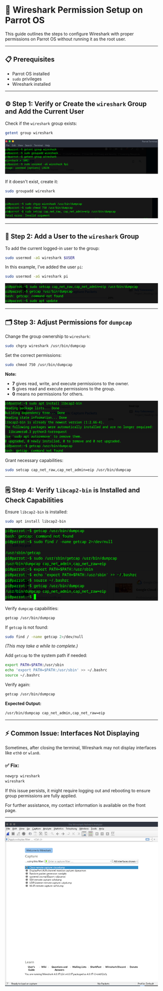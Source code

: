 # 🚈 Wireshark Permission Setup on Parrot OS

This guide outlines the steps to configure Wireshark with proper permissions on Parrot OS without running it as the root user.

---

## 📋 Prerequisites
- Parrot OS installed
- `sudo` privileges
- Wireshark installed

---

## ⚙️ Step 1: Verify or Create the `wireshark` Group and Add the Current User

Check if the `wireshark` group exists:
```bash
getent group wireshark
```
![Capture 1](screenshots/Wire_Shark_Permission_Setup/Wireshark%20Permission%20Setup%2001.png)

If it doesn't exist, create it:
```bash
sudo groupadd wireshark
```
![Capture 2](screenshots/Wire_Shark_Permission_Setup/Wireshark%20Permission%20Setup%2002.png)

---

## 👤 Step 2: Add a User to the `wireshark` Group

To add the current logged-in user to the group:
```bash
sudo usermod -aG wireshark $USER
```
In this example, I’ve added the user `pi`:
```bash
sudo usermod -aG wireshark pi
```
![Capture 3](screenshots/Wire_Shark_Permission_Setup/Wireshark%20Permission%20Setup%2003.png)

---

## 🗂️ Step 3: Adjust Permissions for `dumpcap`

Change the group ownership to `wireshark`:
```bash
sudo chgrp wireshark /usr/bin/dumpcap
```

Set the correct permissions:
```bash
sudo chmod 750 /usr/bin/dumpcap
```

**Note:**  
- **7** gives read, write, and execute permissions to the owner.  
- **5** gives read and execute permissions to the group.  
- **0** means no permissions for others.

![Capture 4](screenshots/Wire_Shark_Permission_Setup/Wireshark%20Permission%20Setup%2004.png)

Grant necessary capabilities:
```bash
sudo setcap cap_net_raw,cap_net_admin=eip /usr/bin/dumpcap
```

---

## 🗒️ Step 4: Verify `libcap2-bin` is Installed and Check Capabilities

Ensure `libcap2-bin` is installed:
```bash
sudo apt install libcap2-bin
```
![Capture 5](screenshots/Wire_Shark_Permission_Setup/Wireshark%20Permission%20Setup%2005.png)

Verify `dumpcap` capabilities:
```bash
getcap /usr/bin/dumpcap
```

If `getcap` is not found:
```bash
sudo find / -name getcap 2>/dev/null
```
*(This may take a while to complete.)*

Add `getcap` to the system path if needed:
```bash
export PATH=$PATH:/usr/sbin
echo 'export PATH=$PATH:/usr/sbin' >> ~/.bashrc
source ~/.bashrc
```

Verify again:
```bash
getcap /usr/bin/dumpcap
```

**Expected Output:**
```bash
/usr/bin/dumpcap cap_net_admin,cap_net_raw=eip
```

---

## ⚡ Common Issue: Interfaces Not Displaying

Sometimes, after closing the terminal, Wireshark may not display interfaces like `eth0` or `wlan0`.

### ✅ **Fix:**
```bash
newgrp wireshark
wireshark
```

If this issue persists, it might require logging out and rebooting to ensure group permissions are fully applied.

For further assistance, my contact information is available on the front page.

---

![Capture 6](screenshots/Wire_Shark_Permission_Setup/Wireshark%20Permission%20Setup%2006.png)
